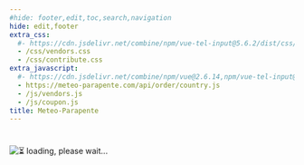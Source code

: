 ```yaml
---
#hide: footer,edit,toc,search,navigation
hide: edit,footer
extra_css:
  #- https://cdn.jsdelivr.net/combine/npm/vue-tel-input@5.6.2/dist/css/component.min.css,npm/vue-tel-input@5.6.2/dist/css/sprite.min.css
  - /css/vendors.css
  - /css/contribute.css
extra_javascript:
  #- https://cdn.jsdelivr.net/combine/npm/vue@2.6.14,npm/vue-tel-input@5.6.2/dist/vue-tel-input.umd.min.js,npm/vue-resource@1.5.3/dist/vue-resource.min.js
  - https://meteo-parapente.com/api/order/country.js
  - /js/vendors.js
  - /js/coupon.js
title: Meteo-Parapente
---
```

<h1></h1>
<script>
  const mp_form_locale = {
    locale: `en`,
    default_country: `GB`,
    activate: `Activate your access`,
    soon_enjoy: `You will be able to enjoy the full potential of Meteo-Parapente.`,
    fill_the_form: `Fill the form to receive your login and password.`,
    activation_code: `Your 12-digits activation code`,
    email: `Email`,
    mobile_phone: `Mobile phone`,
    mobile_phone_small_text: `Only used to receive your access code and to reset it in case you lose it. If you don't have a cell phone, contact support@meteo-parapente.com`,
    submit: `Submit ►`,
    terms_approval: `By clicking on "submit", you hereby agree and consent to the <a href="/legal/#general-conditions-of-use-of-meteo-parapente" target="_blank">general conditions of use of Meteo-Parapente</a>, the <a href="/legal/#specific-conditions-of-membership-of-the-contributors-club" target="_blank">specific conditions of membership of the contributors club</a> and the <a href="/privacy/" target="_blank">privacy policy</a>.`,
    error_email: `Email address is not valid`,
    error_phone: `Phone number is not valid`,
    error_coupon: `Please check activation code`,
    invalid_coupon: `Activation code is not longer valid`,
    unknown_coupon: `Unknown activation code`,
    error_request: `Error: cannot reach server. Check your connection and try again.`,
    need_help: `Do you need help?`,
    email_us: `Write an email to <strong>support@meteo-parapente.com</strong>`,
    thank_you: `Thank you!`,
    access_activated: `Your access is activated.`,
    enjoy: `You can now close this page and go enjoy Meteo-Parapente, on <a href="https://meteo-parapente.com">meteo-parapente.com</a> website or using the <a href="https://play.google.com/store/apps/details?id=com.meteo_parapente" target="_blank">Android</a> or <a href="https://apps.apple.com/app/meteo-parapente/id1255974302" target="_blank">iOS</a> mobile app.`,
    might_login: `When Meteo-Parapente asks you to <i>login or join the club</i>, click on <i>I am already a contributor</i> and enter your access code.`,
    login: `Login`,
    password: `Password`,
    here_is_code: `Here is your code. Don't lose it!`
  };
</script>
<div id="app">
  <p v-if="!ready"><img src="/img/load.gif" class="loading" alt="⏳ loading, please wait..." /></p>
</div>
